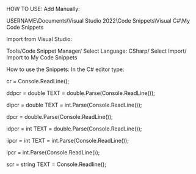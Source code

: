 HOW TO USE:
Add Manually:

USERNAME\Documents\Visual Studio 2022\Code Snippets\Visual C#\My Code Snippets

Import from Visual Studio:

Tools/Code Snippet Manager/ Select Language: CSharp/ Select Import/ Import to My Code Snippets

How to use the Snippets:
In the C# editor type:

cr = Console.ReadLine();

ddpcr = double TEXT = double.Parse(Console.ReadLine());

dipcr = double TEXT = int.Parse(Console.ReadLine());

dpcr = double.Parse(Console.ReadLine());

idpcr = int TEXT = double.Parse(Console.ReadLine());

iipcr = int TEXT = int.Parse(Console.ReadLine());

ipcr = int.Parse(Console.ReadLine());

scr = string TEXT = Console.Readline();
